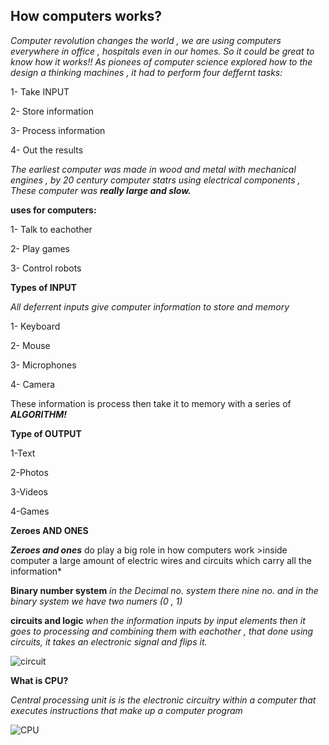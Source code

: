## How computers works?

*Computer revolution changes the world , we are using computers everywhere in office , hospitals even in our homes. So it could be great to know how it works!!*
*As pionees of computer science</b> explored how to the design a thinking machines , it had to perform four deffernt tasks:*

1- Take INPUT

2- Store information

3- Process information

4- Out the results

*The earliest computer was made in wood and metal with mechanical engines , by 20 century computer statrs using electrical components , These computer was* ***really large and slow.***

**uses for computers:**

1- Talk to eachother

2- Play games

3- Control robots

**Types of INPUT**

*All deferrent inputs give computer information to store and memory*

1- Keyboard

2- Mouse

3- Microphones

4- Camera
  
These information is process then take it to memory with a series of ***ALGORITHM!***

**Type of OUTPUT**

1-Text

2-Photos

3-Videos

4-Games

**Zeroes AND ONES**

***Zeroes and ones*** do play a big role in how computers work >inside computer a large amount of electric wires and circuits which carry all the information*

**Binary number system**
*in the Decimal no. system there nine no. and in the binary system we have two numers (0 , 1)*

**circuits and logic**
*when the information inputs by input elements then it goes to processing and combining them with eachother , that done using circuits, it takes an electronic signal and flips it.*

![circuit](https://c8.alamy.com/comp/AKNFEX/digital-close-up-photograph-of-the-insides-of-a-computer-circuit-board-AKNFEX.jpg)

**What is CPU?**

*Central processing unit is is the electronic circuitry within a computer that executes instructions that make up a computer program*

![CPU](https://monovm.com/uploads/tinymce/antoniy/consumer%20CPU%20recommendations/Intel-i7-9700K-CPU.jpg)
   
